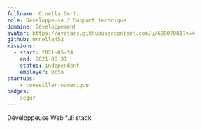 ```yaml
---
fullname: Ornella Ourfi
role: Développeuse / Support technique
domaine: Développement
avatar: https://avatars.githubusercontent.com/u/68907081?v=4
github: Ornella452
missions:
  - start: 2021-05-24
    end: 2021-08-31
    status: independent
    employer: Octo
startups:
    - conseiller-numerique
badges:
  - segur
---
```


Développeuse Web full stack

